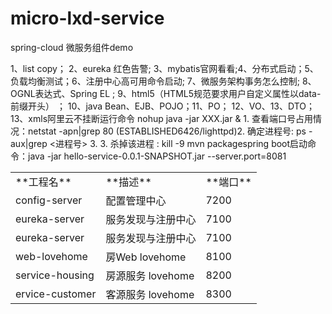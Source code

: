 # micro-lxd-service
spring-cloud 微服务组件demo

<table>
<tbody><tr>
<td>**工程名**</td>  <td>**描述**</td>  <td>**端口**</td>
</tr>
<tr>
<td>config-server</td>  <td>配置管理中心</td>  <td>7200</td>
</tr>
<tr>
<td>eureka-server</td>  <td>服务发现与注册中心 </td>  <td>7100</td>
</tr>

<tr>
<td>eureka-server</td>  <td>服务发现与注册中心 </td>  <td>7100</td>
</tr>

<tr>
<td>web-lovehome</td>  <td>房Web lovehome </td>  <td>8100</td>
</tr>


<tr>
<td>service-housing</td>  <td>房源服务 lovehome </td>  <td>8200</td>
</tr>

<tr>
<td>ervice-customer</td>  <td>客源服务 lovehome </td>  <td>8300</td>
</tr>
  

<tr>1、list copy； 2、eureka 红色告警; 3、mybatis官网看看;4、分布式启动；5、负载均衡测试；6、注册中心高可用命令启动;
7、微服务架构事务怎么控制; 8、OGNL表达式、Spring EL  ; 9、html5（HTML5规范要求⽤户⾃定义属性以data-前缀开头）    ； 10、java Bean、EJB、POJO；11、PO； 12、VO、13、DTO；13、xmls</tr>

<tr>阿里云不挂断运行命令 nohup java -jar XXX.jar & </tr>
<tr>1. 查看端口号占用情况：netstat -apn|grep 80  (ESTABLISHED6426/lighttpd)</tr>
<tr>2. 确定进程号: ps -aux|grep <进程号> </tr>
<tr>3. 3. 杀掉该进程 : kill -9 <pid></tr>

<tr>mvn package</tr>
<tr>spring boot启动命令：java -jar hello-service-0.0.1-SNAPSHOT.jar --server.port=8081</tr>
</tbody></table>
